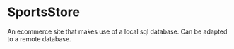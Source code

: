 # SportsStore

An ecommerce site that makes use of a local sql database. Can be adapted to a remote database.
